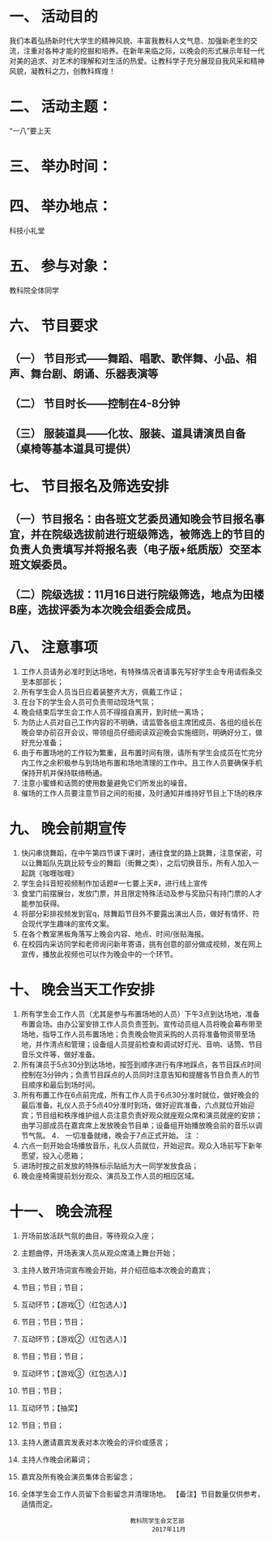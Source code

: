 # 一、 活动目的
我们本着弘扬新时代大学生的精神风貌、丰富我教科人文气息、加强新老生的交流，注重对各种才能的挖掘和培养。在新年来临之际，以晚会的形式展示年轻一代对美的追求、对艺术的理解和对生活的热爱。让教科学子充分展现自我风采和精神风貌，凝教科之力，创教科辉煌！ 

# 二、 活动主题： 
“一八”要上天
# 三、 举办时间： 
# 四、 举办地点：
科技小礼堂
# 五、 参与对象：
教科院全体同学

# 六、 节目要求
## （一） 节目形式——舞蹈、唱歌、歌伴舞、小品、相声、舞台剧、朗诵、乐器表演等 
## （二） 节目时长——控制在4-8分钟
## （三） 服装道具——化妆、服装、道具请演员自备（桌椅等基本道具可提供）


# 七、 节目报名及筛选安排
## （一）节目报名：由各班文艺委员通知晚会节目报名事宜，并在院级选拔前进行班级筛选，被筛选上的节目的负责人负责填写并将报名表（电子版+纸质版）交至本班文娱委员。
## （二）院级选拔：11月16日进行院级筛选，地点为田楼B座，选拔评委为本次晚会组委会成员。

# 八、 注意事项
1. 工作人员请务必准时到达场地，有特殊情况者请事先写好学生会专用请假条交至本部部长；  
2. 所有学生会人员当日应着装整齐大方，佩戴工作证； 
3. 在台下的学生会人员可负责带动现场气氛； 
4. 晚会结束后学生会工作人员不得擅自离开，到时统一离场； 
5. 为防止人员对自己工作内容的不明确，请监管各组主席团成员、各组的组长在晚会举办前召开会议，带领组员仔细阅读双迎晚会实施细则，明确好分工，做好充分准备； 
6. 由于布置场地的工作较为繁重，且布置时间有限，请所有学生会成员在忙完分内工作之余积极参与到场地布置和场地清理的工作中。且工作人员要确保手机保持开机并保持联络畅通。 
7. 注意小蜜蜂和话筒的使用数量避免它们所发出的噪音。 
8. 催场的工作人员要注意节目之间的衔接，及时通知并维持好节目上下场的秩序 


# 九、 晚会前期宣传
1. 快闪串烧舞蹈，在中午第四节课下课时，通往食堂的路上跳舞，注意保密，可以让舞蹈队先跳比较专业的舞蹈（街舞之类），之后切换音乐，所有人加入一起跳《咖喱咖喱》 
2. 学生会抖音短视频制作加话题#一七要上天#，进行线上宣传 
3. 食堂门前摆展台，发放门票，并且限定特殊活动及参与奖励只有持门票的人才能参加获得。 
4. 将部分彩排视频发到官q，除舞蹈节目外不要露出演出人员，做好有情怀、符合现代学生趣味的宣传文案。 
5. 在各个教室黑板角落写上晚会内容、地点、时间/张贴海报。 
6. 在校园内采访同学和老师询问新年寄语，挑有创意的部分做成视频，发在网上宣传，播放此视频也可以作为晚会中的一个环节。 

# 十、 晚会当天工作安排
1. 所有学生会工作人员（尤其是参与布置场地的人员）下午3点到达场地，准备布置会场。由办公室安排工作人员负责签到。宣传动员组人员将晚会幕布带至场地，指导工作人员布置场地；负责晚会物资采购的人员将准备物资带至场地，并作清点和管理；设备组人员提前检查和调试好灯光、音响、话筒、节目音乐文件等，做好准备。 
2. 所有演员于5点30分到达场地，按签到顺序进行有序地踩点，各节目踩点时间控制在3分钟内；负责节目踩点的人员同时注意告知和提醒各节目负责人的节目顺序和最后到场时间。 
3. 所有布置工作在6点前完成，所有工作人员于6点30分准时就位，做好晚会的最后准备。礼仪人员于5点40分准时到场，做好迎宾准备，六点就位开始迎宾；节目组和秩序维护组人员注意负责好观众就座观众席和演员就座的安排；由学习部成员在嘉宾席上发放晚会节目单；设备组开始播放晚会前的音乐以调节气氛。 
4． 一切准备就绪，晚会于7点正式开始。 
注 ：
1. 六点一刻开始会场播放音乐，礼仪人员就位，开始迎宾。观众入场前写下新年愿望，投入心愿箱； 
2. 进场时按之前发放的特殊标示贴纸为大一同学发放食品； 
3. 晚会座椅需提前划分观众、演员及工作人员的相应区域。 


# 十一、 晚会流程
1. 开场前放活跃气氛的曲目，等待观众入座； 
2. 主题曲停，开场表演人员从观众席涌上舞台开始； 
2. 主持人致开场词宣布晚会开始，并介绍莅临本次晚会的嘉宾； 
3. 节目；节目；节目； 
4. 互动环节；【游戏①（红包选人）】 
5. 节目；节目；节目； 
6. 互动环节；【游戏②（红包选人）】 
7. 节目；节目；节目； 
8. 互动环节；【游戏③（红包选人）】 
9. 节目；节目； 
10. 互动环节；【抽奖】 
11. 节目；节目； 
12. 主持人邀请嘉宾发表对本次晚会的评价或感言； 
13. 主持人作晚会闭幕词； 
14. 嘉宾及所有晚会演员集体合影留念； 
15. 全体学生会工作人员留下合影留念并清理场地。 
【备注】节目数量仅供参考，适情而定。 


                                      教科院学生会文艺部
                                            2017年11月


